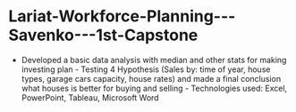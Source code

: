 # Lariat-Workforce-Planning---Savenko---1st-Capstone
- Developed a basic data analysis with median and other stats for making investing plan - Testing 4 Hypothesis (Sales by: time of year, house types, garage cars capacity, house rates) and made a final conclusion what houses is better for buying and selling - Technologies used: Excel, PowerPoint, Tableau, Microsoft Word
